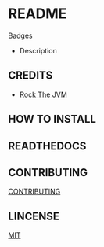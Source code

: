 # README

[Badges]()

- Description

## CREDITS
- [Rock The JVM](https://github.com/rockthejvm)

## HOW TO INSTALL

## READTHEDOCS

## CONTRIBUTING
[CONTRIBUTING](CONTRIBUTING)

## LINCENSE

[MIT](LINCENSE)
